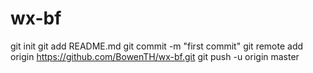 # wx-bf

git init
git add README.md
git commit -m "first commit"
git remote add origin https://github.com/BowenTH/wx-bf.git
git push -u origin master